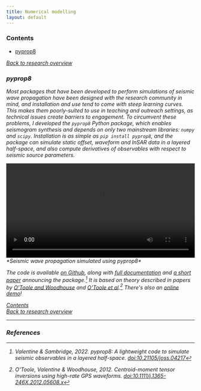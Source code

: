 ```yaml
---
title: Numerical modelling
layout: default
---
```


### Contents

- [pyprop8](#pyprop8)

[<i class="fas fa-square-caret-left" /> Back to research overview](/research.html)

### pyprop8
Most packages that have been developed to perform simulations of seismic wave propagation have been designed with the research community in mind, and installation and use tend to come with steep learning curves. This makes them poorly-suited to use in teaching and outreach settings, as technical issues create barriers to engagement. To circumvent these problems, I developed the `pyprop8` Python package, which enables seismogram synthesis and depends on only two mainstream libraries: `numpy` and `scipy`. Installation is as simple as `pip install pyprop8`, and the package can simulate static offset, waveform and InSAR data in a layered half-space, and also compute derivatives of observables with respect to seismic source parameters.

<video controls width="100%">
    <source src="/files/idaho2.mp4"
            type="video/mp4" autoplay muted preload="auto" loop>
    Sorry, your browser doesn't support embedded videos.
</video>
*Seismic wave propagation simulated using pyprop8*

The code is available [on Github](https://github.com/valentineap/pyprop8), along with [full documentation](https://pyprop8.readthedocs.io) and [a short paper](/files/Valentine2022.pdf) announcing the package.[^1] It is based on theory described in papers by [O'Toole and Woodhouse](https://academic.oup.com/gji/article/187/3/1516/616302) and [O'Toole et al](https://academic.oup.com/gji/article/191/1/257/586793).[^2] There's also an [online demo](https://mybinder.org/v2/gh/valentineap/pyprop8/HEAD?labpath=examples%2Fdemo.ipynb)!


[<i class="fas fa-square-caret-up" /> Contents](#contents)<br/>
[<i class="fas fa-square-caret-left" /> Back to research overview](/research.html)


---

### References
[^1]: Valentine & Sambridge, 2022. pyprop8: A lightweight code to simulate seismic observables in a layered half-space. [doi:10.21105/joss.04217](https://doi.org/10.21105/joss.04217)
[^2]: O'Toole, Valentine & Woodhouse, 2012. Centroid-moment tensor inversions using high-rate GPS waveforms. [doi:10.1111/j.1365-246X.2012.05608.x](https://doi.org/10.1111/j.1365-246X.2012.05608.x)
